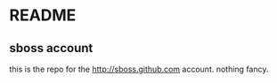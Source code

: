 # README

## **sboss** account

this is the repo for the http://sboss.github.com account.  nothing fancy.

